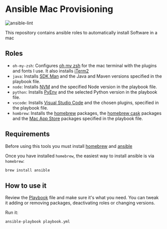 # Ansible Mac Provisioning

![ansible-lint](https://github.com/sergief/ansible-mac-provisioning/actions/workflows/ansible-lint.yml/badge.svg)

This repository contains ansible roles to automatically install Software in a mac

## Roles

* `oh-my-zsh`: Configures [oh my zsh](https://ohmyz.sh) for the mac terminal with the plugins and fonts I use. It also installs [iTerm2](https://iterm2.com)
* `java`: Installs [SDK Man](https://sdkman.io) and the Java and Maven versions specified in the playbook file.
* `node`: Installs [NVM](https://github.com/nvm-sh/nvm) and the specified Node version in the playbook file.
* `python`: Installs [PyEnv](https://github.com/pyenv/pyenv) and the selected Python version in the playbook file.
* `vscode`: Installs [Visual Studio Code](https://code.visualstudio.com) and the chosen plugins, specified in the playbook file.
* `hombrew`: Installs the [homebrew](https://brew.sh) packages, the [homebrew cask](https://github.com/Homebrew/homebrew-cask) packages and the [Mac App Store](https://github.com/mas-cli/mas) packages specified in the playbook file.

## Requirements
Before using this tools you must install [homebrew](https://brew.sh) and [ansible](https://www.ansible.com)

Once you have installed `homebrew`, the easiest way to install ansible is via `homebrew`:
```zsh
brew install ansible
```

## How to use it
Review the [Playbook](./playbook.yml) file and make sure it's what you need. You can tweak it adding or removing packages, deactivating roles or changing versions.

Run it:
```zsh
ansible-playbook playbook.yml
```